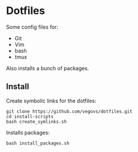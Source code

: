 # Dotfiles 

Some config files for: 
* Git
* Vim
* bash
* tmux

Also installs a bunch of packages.

## Install 
Create symbolic links for the dotfiles:
```
git clone https://github.com/vegovs/dotfiles.git
cd install-scripts
bash create_symlinks.sh
```
Installs packages:
```
bash install_packages.sh
```
